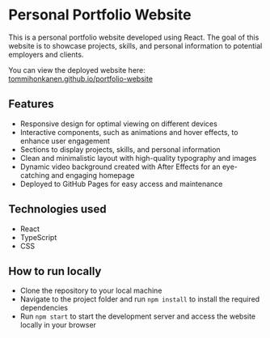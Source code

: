 # Personal Portfolio Website

This is a personal portfolio website developed using React. The goal of this website is to showcase projects, skills, and personal information to potential employers and clients.

You can view the deployed website here: [tommihonkanen.github.io/portfolio-website](https://tommihonkanen.github.io)

## Features

- Responsive design for optimal viewing on different devices
- Interactive components, such as animations and hover effects, to enhance user engagement
- Sections to display projects, skills, and personal information
- Clean and minimalistic layout with high-quality typography and images
- Dynamic video background created with After Effects for an eye-catching and engaging homepage
- Deployed to GitHub Pages for easy access and maintenance

## Technologies used

- React
- TypeScript
- CSS

## How to run locally

- Clone the repository to your local machine
- Navigate to the project folder and run `npm install` to install the required dependencies
- Run `npm start` to start the development server and access the website locally in your browser
